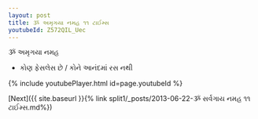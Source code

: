 ```yaml
---
layout: post
title: ૐ અમૃગયા નમહ ૧૧ ટાઈમ્સ
youtubeId: Z572QIL_Uec
---
```

 
 
 ૐ અમૃગયા નમહ  
 
 -  કોણ ફેસલેસ છે / કોને આનંદમાં રસ નથી 
 
  
 
  
 
 
 
 
 
 


{% include youtubePlayer.html id=page.youtubeId %}
 
[Next]({{ site.baseurl }}{% link  split1/_posts/2013-06-22-ૐ સર્વગાય નમહ ૧૧ ટાઈમ્સ.md%})
 
